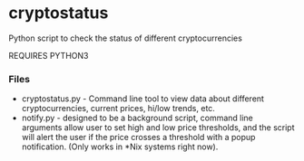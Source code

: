 # cryptostatus
Python script to check the status of different cryptocurrencies

REQUIRES PYTHON3

### Files
* cryptostatus.py - Command line tool to view data about different cryptocurrencies, current prices, hi/low trends, etc.
* notify.py - designed to be a background script, command line arguments allow user to set high and low price thresholds, and the script will alert the user if the price crosses a threshold with a popup notification. (Only works in \*Nix systems right now).
